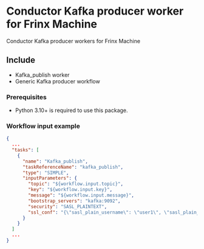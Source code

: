 # Conductor Kafka producer worker for Frinx Machine

Conductor Kafka producer workers for Frinx Machine

## Include

- Kafka_publish worker
- Generic Kafka producer workflow

### Prerequisites

- Python 3.10+ is required to use this package.


### Workflow input example

```json
{
  ...
  "tasks": [
    {
      "name": "Kafka_publish",
      "taskReferenceName": "kafka_publish",
      "type": "SIMPLE",
      "inputParameters": {
        "topic": "${workflow.input.topic}",
        "key": "${workflow.input.key}",
        "message": "${workflow.input.message}",
        "bootstrap_servers": "kafka:9092",
        "security": "SASL_PLAINTEXT",
        "ssl_conf": "{\"sasl_plain_username\": \"user1\", \"sasl_plain_password\": \"password1\", \"sasl_mechanism\": \"PLAIN\"}"
      }
    }
  ]
  ...
}
```
